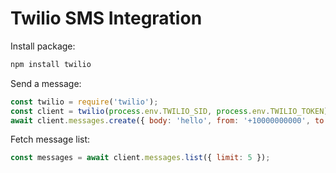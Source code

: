 # Twilio SMS Integration

Install package:

```bash
npm install twilio
```

Send a message:

```javascript
const twilio = require('twilio');
const client = twilio(process.env.TWILIO_SID, process.env.TWILIO_TOKEN);
await client.messages.create({ body: 'hello', from: '+10000000000', to: '+19999999999' });
```

Fetch message list:

```javascript
const messages = await client.messages.list({ limit: 5 });
```
